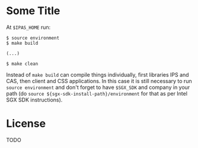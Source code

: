 # Some Title

At `$IPAS_HOME` run:

```
$ source environment
$ make build

(...)

$ make clean
```

Instead of `make build` can compile things individually, first libraries IPS and CAS, then client and CSS applications. In this case it is still necessary to run `source environment` and don't forget to have `$SGX_SDK` and company in your path (do `source ${sgx-sdk-install-path}/environment` for that as per Intel SGX SDK instructions).

# License

TODO
